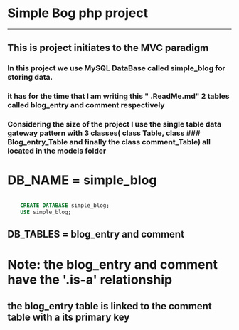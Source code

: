 # Simple Bog php project
---

## This is project initiates to the MVC paradigm
### In this project we use MySQL DataBase called simple_blog for storing data.
### it has for the time that I am writing this " .ReadMe.md" 2 tables called blog_entry and comment respectively
### Considering the size of the project I use the single table data gateway pattern with 3 classes( class Table, class ### Blog_entry_Table and finally the class comment_Table) all located in the models folder 
# DB_NAME = simple_blog
``` sql

    CREATE DATABASE simple_blog;
    USE simple_blog;
```
## DB_TABLES = blog_entry and comment
# Note: the blog_entry and comment have the '.is-a' relationship
## the blog_entry table is linked to the comment table with a its primary key 